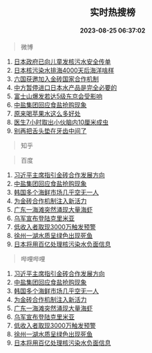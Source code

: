 <div align="center"><h2>实时热搜榜</h2><h4>2023-08-25 06:37:02</h4></div>

> 微博  

1. [日本政府已向儿童发核污水安全传单](https://s.weibo.com/weibo?q=%23%E6%97%A5%E6%9C%AC%E6%94%BF%E5%BA%9C%E5%B7%B2%E5%90%91%E5%84%BF%E7%AB%A5%E5%8F%91%E6%A0%B8%E6%B1%A1%E6%B0%B4%E5%AE%89%E5%85%A8%E4%BC%A0%E5%8D%95%23&t=31&band_rank=1&Refer=top)<br />
2. [日本核污染水排海4000天后海洋啥样](https://s.weibo.com/weibo?q=%23%E6%97%A5%E6%9C%AC%E6%A0%B8%E6%B1%A1%E6%9F%93%E6%B0%B4%E6%8E%92%E6%B5%B74000%E5%A4%A9%E5%90%8E%E6%B5%B7%E6%B4%8B%E5%95%A5%E6%A0%B7%23&t=31&band_rank=2&Refer=top)<br />
3. [六国获邀加入金砖国家合作机制](https://s.weibo.com/weibo?q=%23%E5%85%AD%E5%9B%BD%E8%8E%B7%E9%82%80%E5%8A%A0%E5%85%A5%E9%87%91%E7%A0%96%E5%9B%BD%E5%AE%B6%E5%90%88%E4%BD%9C%E6%9C%BA%E5%88%B6%23&t=31&band_rank=3&Refer=top)<br />
4. [中方暂停进口日本水产品是完全必要的](https://s.weibo.com/weibo?q=%23%E4%B8%AD%E6%96%B9%E6%9A%82%E5%81%9C%E8%BF%9B%E5%8F%A3%E6%97%A5%E6%9C%AC%E6%B0%B4%E4%BA%A7%E5%93%81%E6%98%AF%E5%AE%8C%E5%85%A8%E5%BF%85%E8%A6%81%E7%9A%84%23&t=31&band_rank=4&Refer=top)<br />
5. [富士山爆发若达5级东京会受影响](https://s.weibo.com/weibo?q=%23%E5%AF%8C%E5%A3%AB%E5%B1%B1%E7%88%86%E5%8F%91%E8%8B%A5%E8%BE%BE5%E7%BA%A7%E4%B8%9C%E4%BA%AC%E4%BC%9A%E5%8F%97%E5%BD%B1%E5%93%8D%23&t=31&band_rank=5&Refer=top)<br />
6. [中盐集团回应食盐抢购现象](https://s.weibo.com/weibo?q=%23%E4%B8%AD%E7%9B%90%E9%9B%86%E5%9B%A2%E5%9B%9E%E5%BA%94%E9%A3%9F%E7%9B%90%E6%8A%A2%E8%B4%AD%E7%8E%B0%E8%B1%A1%23&t=31&band_rank=6&Refer=top)<br />
7. [原来喝苹果水这么多好处](https://s.weibo.com/weibo?q=%23%E5%8E%9F%E6%9D%A5%E5%96%9D%E8%8B%B9%E6%9E%9C%E6%B0%B4%E8%BF%99%E4%B9%88%E5%A4%9A%E5%A5%BD%E5%A4%84%23&t=31&band_rank=7&Refer=top)<br />
8. [医生7小时取出小伙脑内10厘米成虫](https://s.weibo.com/weibo?q=%23%E5%8C%BB%E7%94%9F7%E5%B0%8F%E6%97%B6%E5%8F%96%E5%87%BA%E5%B0%8F%E4%BC%99%E8%84%91%E5%86%8510%E5%8E%98%E7%B1%B3%E6%88%90%E8%99%AB%23&t=31&band_rank=8&Refer=top)<br />
9. [别再把舌头垫在牙齿中间了](https://s.weibo.com/weibo?q=%23%E5%88%AB%E5%86%8D%E6%8A%8A%E8%88%8C%E5%A4%B4%E5%9E%AB%E5%9C%A8%E7%89%99%E9%BD%BF%E4%B8%AD%E9%97%B4%E4%BA%86%23&t=31&band_rank=9&Refer=top)<br />

> 知乎  


> 百度  

1. [习近平主席指引金砖合作发展方向](https://www.baidu.com/s?wd=%E4%B9%A0%E8%BF%91%E5%B9%B3%E4%B8%BB%E5%B8%AD%E6%8C%87%E5%BC%95%E9%87%91%E7%A0%96%E5%90%88%E4%BD%9C%E5%8F%91%E5%B1%95%E6%96%B9%E5%90%91&sa=fyb_news&rsv_dl=fyb_news)<br />
2. [中盐集团回应食盐抢购现象](https://www.baidu.com/s?wd=%E4%B8%AD%E7%9B%90%E9%9B%86%E5%9B%A2%E5%9B%9E%E5%BA%94%E9%A3%9F%E7%9B%90%E6%8A%A2%E8%B4%AD%E7%8E%B0%E8%B1%A1&sa=fyb_news&rsv_dl=fyb_news)<br />
3. [韩国多个海鲜市场几乎空无一人](https://www.baidu.com/s?wd=%E9%9F%A9%E5%9B%BD%E5%A4%9A%E4%B8%AA%E6%B5%B7%E9%B2%9C%E5%B8%82%E5%9C%BA%E5%87%A0%E4%B9%8E%E7%A9%BA%E6%97%A0%E4%B8%80%E4%BA%BA&sa=fyb_news&rsv_dl=fyb_news)<br />
4. [为金砖合作机制注入新活力](https://www.baidu.com/s?wd=%E4%B8%BA%E9%87%91%E7%A0%96%E5%90%88%E4%BD%9C%E6%9C%BA%E5%88%B6%E6%B3%A8%E5%85%A5%E6%96%B0%E6%B4%BB%E5%8A%9B&sa=fyb_news&rsv_dl=fyb_news)<br />
5. [广东一海滩突然涌现大量海虾](https://www.baidu.com/s?wd=%E5%B9%BF%E4%B8%9C%E4%B8%80%E6%B5%B7%E6%BB%A9%E7%AA%81%E7%84%B6%E6%B6%8C%E7%8E%B0%E5%A4%A7%E9%87%8F%E6%B5%B7%E8%99%BE&sa=fyb_news&rsv_dl=fyb_news)<br />
6. [乌军宣布登陆克里米亚](https://www.baidu.com/s?wd=%E4%B9%8C%E5%86%9B%E5%AE%A3%E5%B8%83%E7%99%BB%E9%99%86%E5%85%8B%E9%87%8C%E7%B1%B3%E4%BA%9A&sa=fyb_news&rsv_dl=fyb_news)<br />
7. [低收入者取现3000万触发预警](https://www.baidu.com/s?wd=%E4%BD%8E%E6%94%B6%E5%85%A5%E8%80%85%E5%8F%96%E7%8E%B03000%E4%B8%87%E8%A7%A6%E5%8F%91%E9%A2%84%E8%AD%A6&sa=fyb_news&rsv_dl=fyb_news)<br />
8. [徐州一湖水质呈绿色出现死鱼](https://www.baidu.com/s?wd=%E5%BE%90%E5%B7%9E%E4%B8%80%E6%B9%96%E6%B0%B4%E8%B4%A8%E5%91%88%E7%BB%BF%E8%89%B2%E5%87%BA%E7%8E%B0%E6%AD%BB%E9%B1%BC&sa=fyb_news&rsv_dl=fyb_news)<br />
9. [日本将用百亿处理核污染水负面信息](https://www.baidu.com/s?wd=%E6%97%A5%E6%9C%AC%E5%B0%86%E7%94%A8%E7%99%BE%E4%BA%BF%E5%A4%84%E7%90%86%E6%A0%B8%E6%B1%A1%E6%9F%93%E6%B0%B4%E8%B4%9F%E9%9D%A2%E4%BF%A1%E6%81%AF&sa=fyb_news&rsv_dl=fyb_news)<br />

> 哔哩哔哩  

1. [习近平主席指引金砖合作发展方向](https://www.baidu.com/s?wd=%E4%B9%A0%E8%BF%91%E5%B9%B3%E4%B8%BB%E5%B8%AD%E6%8C%87%E5%BC%95%E9%87%91%E7%A0%96%E5%90%88%E4%BD%9C%E5%8F%91%E5%B1%95%E6%96%B9%E5%90%91&sa=fyb_news&rsv_dl=fyb_news)<br />
2. [中盐集团回应食盐抢购现象](https://www.baidu.com/s?wd=%E4%B8%AD%E7%9B%90%E9%9B%86%E5%9B%A2%E5%9B%9E%E5%BA%94%E9%A3%9F%E7%9B%90%E6%8A%A2%E8%B4%AD%E7%8E%B0%E8%B1%A1&sa=fyb_news&rsv_dl=fyb_news)<br />
3. [韩国多个海鲜市场几乎空无一人](https://www.baidu.com/s?wd=%E9%9F%A9%E5%9B%BD%E5%A4%9A%E4%B8%AA%E6%B5%B7%E9%B2%9C%E5%B8%82%E5%9C%BA%E5%87%A0%E4%B9%8E%E7%A9%BA%E6%97%A0%E4%B8%80%E4%BA%BA&sa=fyb_news&rsv_dl=fyb_news)<br />
4. [为金砖合作机制注入新活力](https://www.baidu.com/s?wd=%E4%B8%BA%E9%87%91%E7%A0%96%E5%90%88%E4%BD%9C%E6%9C%BA%E5%88%B6%E6%B3%A8%E5%85%A5%E6%96%B0%E6%B4%BB%E5%8A%9B&sa=fyb_news&rsv_dl=fyb_news)<br />
5. [广东一海滩突然涌现大量海虾](https://www.baidu.com/s?wd=%E5%B9%BF%E4%B8%9C%E4%B8%80%E6%B5%B7%E6%BB%A9%E7%AA%81%E7%84%B6%E6%B6%8C%E7%8E%B0%E5%A4%A7%E9%87%8F%E6%B5%B7%E8%99%BE&sa=fyb_news&rsv_dl=fyb_news)<br />
6. [乌军宣布登陆克里米亚](https://www.baidu.com/s?wd=%E4%B9%8C%E5%86%9B%E5%AE%A3%E5%B8%83%E7%99%BB%E9%99%86%E5%85%8B%E9%87%8C%E7%B1%B3%E4%BA%9A&sa=fyb_news&rsv_dl=fyb_news)<br />
7. [低收入者取现3000万触发预警](https://www.baidu.com/s?wd=%E4%BD%8E%E6%94%B6%E5%85%A5%E8%80%85%E5%8F%96%E7%8E%B03000%E4%B8%87%E8%A7%A6%E5%8F%91%E9%A2%84%E8%AD%A6&sa=fyb_news&rsv_dl=fyb_news)<br />
8. [徐州一湖水质呈绿色出现死鱼](https://www.baidu.com/s?wd=%E5%BE%90%E5%B7%9E%E4%B8%80%E6%B9%96%E6%B0%B4%E8%B4%A8%E5%91%88%E7%BB%BF%E8%89%B2%E5%87%BA%E7%8E%B0%E6%AD%BB%E9%B1%BC&sa=fyb_news&rsv_dl=fyb_news)<br />
9. [日本将用百亿处理核污染水负面信息](https://www.baidu.com/s?wd=%E6%97%A5%E6%9C%AC%E5%B0%86%E7%94%A8%E7%99%BE%E4%BA%BF%E5%A4%84%E7%90%86%E6%A0%B8%E6%B1%A1%E6%9F%93%E6%B0%B4%E8%B4%9F%E9%9D%A2%E4%BF%A1%E6%81%AF&sa=fyb_news&rsv_dl=fyb_news)<br />
